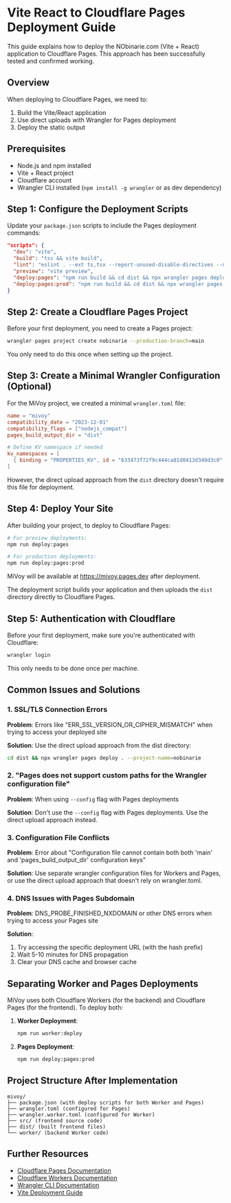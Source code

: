 # Vite React to Cloudflare Pages Deployment Guide

This guide explains how to deploy the NObinarie.com (Vite + React) application to Cloudflare Pages. This approach has been successfully tested and confirmed working.

## Overview

When deploying to Cloudflare Pages, we need to:

1. Build the Vite/React application
2. Use direct uploads with Wrangler for Pages deployment
3. Deploy the static output

## Prerequisites

- Node.js and npm installed
- Vite + React project
- Cloudflare account
- Wrangler CLI installed (`npm install -g wrangler` or as dev dependency)

## Step 1: Configure the Deployment Scripts

Update your `package.json` scripts to include the Pages deployment commands:

```json
"scripts": {
  "dev": "vite",
  "build": "tsc && vite build",
  "lint": "eslint . --ext ts,tsx --report-unused-disable-directives --max-warnings 0",
  "preview": "vite preview",
  "deploy:pages": "npm run build && cd dist && npx wrangler pages deploy . --project-name=nobinarie",
  "deploy:pages:prod": "npm run build && cd dist && npx wrangler pages deploy . --project-name=nobinarie --branch=main --commit-dirty=true"
}
```

## Step 2: Create a Cloudflare Pages Project

Before your first deployment, you need to create a Pages project:

```bash
wrangler pages project create nobinarie --production-branch=main
```

You only need to do this once when setting up the project.

## Step 3: Create a Minimal Wrangler Configuration (Optional)

For the MiVoy project, we created a minimal `wrangler.toml` file:

```toml
name = "mivoy"
compatibility_date = "2023-12-01"
compatibility_flags = ["nodejs_compat"]
pages_build_output_dir = "dist"

# Define KV namespace if needed
kv_namespaces = [
  { binding = "PROPERTIES_KV", id = "633473f72f9c444ca81d0413d340d3c0" }
]
```

However, the direct upload approach from the `dist` directory doesn't require this file for deployment.

## Step 4: Deploy Your Site

After building your project, to deploy to Cloudflare Pages:

```bash
# For preview deployments:
npm run deploy:pages

# For production deployments:
npm run deploy:pages:prod
```

MiVoy will be available at https://mivoy.pages.dev after deployment.

The deployment script builds your application and then uploads the `dist` directory directly to Cloudflare Pages.

## Step 5: Authentication with Cloudflare

Before your first deployment, make sure you're authenticated with Cloudflare:

```bash
wrangler login
```

This only needs to be done once per machine.

## Common Issues and Solutions

### 1. SSL/TLS Connection Errors

**Problem**: Errors like "ERR_SSL_VERSION_OR_CIPHER_MISMATCH" when trying to access your deployed site

**Solution**: Use the direct upload approach from the dist directory:
```bash
cd dist && npx wrangler pages deploy . --project-name=nobinarie
```

### 2. "Pages does not support custom paths for the Wrangler configuration file"

**Problem**: When using `--config` flag with Pages deployments

**Solution**: Don't use the `--config` flag with Pages deployments. Use the direct upload approach instead.

### 3. Configuration File Conflicts

**Problem**: Error about "Configuration file cannot contain both both 'main' and 'pages_build_output_dir' configuration keys"

**Solution**: Use separate wrangler configuration files for Workers and Pages, or use the direct upload approach that doesn't rely on wrangler.toml.

### 4. DNS Issues with Pages Subdomain

**Problem**: DNS_PROBE_FINISHED_NXDOMAIN or other DNS errors when trying to access your Pages site

**Solution**: 
1. Try accessing the specific deployment URL (with the hash prefix)
2. Wait 5-10 minutes for DNS propagation
3. Clear your DNS cache and browser cache

## Separating Worker and Pages Deployments

MiVoy uses both Cloudflare Workers (for the backend) and Cloudflare Pages (for the frontend). To deploy both:

1. **Worker Deployment**:
   ```bash
   npm run worker:deploy
   ```

2. **Pages Deployment**:
   ```bash
   npm run deploy:pages:prod
   ```

## Project Structure After Implementation

```
mivoy/
├── package.json (with deploy scripts for both Worker and Pages)
├── wrangler.toml (configured for Pages)
├── wrangler.worker.toml (configured for Worker)
├── src/ (frontend source code)
├── dist/ (built frontend files)
└── worker/ (backend Worker code)
```

## Further Resources

- [Cloudflare Pages Documentation](https://developers.cloudflare.com/pages/)
- [Cloudflare Workers Documentation](https://developers.cloudflare.com/workers/)
- [Wrangler CLI Documentation](https://developers.cloudflare.com/workers/wrangler/)
- [Vite Deployment Guide](https://vitejs.dev/guide/static-deploy.html)